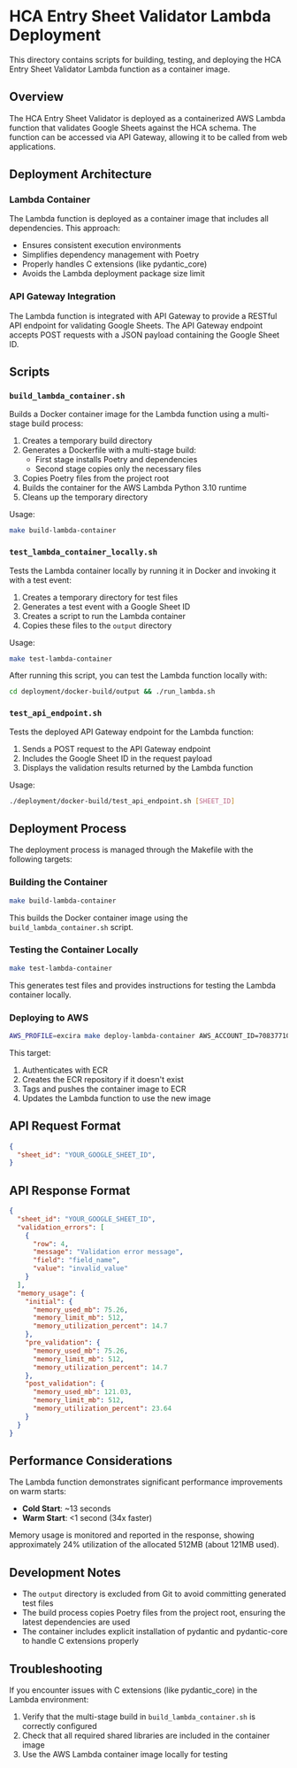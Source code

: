 # HCA Entry Sheet Validator Lambda Deployment

This directory contains scripts for building, testing, and deploying the HCA Entry Sheet Validator Lambda function as a container image.

## Overview

The HCA Entry Sheet Validator is deployed as a containerized AWS Lambda function that validates Google Sheets against the HCA schema. The function can be accessed via API Gateway, allowing it to be called from web applications.

## Deployment Architecture

### Lambda Container

The Lambda function is deployed as a container image that includes all dependencies. This approach:
- Ensures consistent execution environments
- Simplifies dependency management with Poetry
- Properly handles C extensions (like pydantic_core)
- Avoids the Lambda deployment package size limit

### API Gateway Integration

The Lambda function is integrated with API Gateway to provide a RESTful API endpoint for validating Google Sheets. The API Gateway endpoint accepts POST requests with a JSON payload containing the Google Sheet ID.

## Scripts

### `build_lambda_container.sh`

Builds a Docker container image for the Lambda function using a multi-stage build process:

1. Creates a temporary build directory
2. Generates a Dockerfile with a multi-stage build:
   - First stage installs Poetry and dependencies
   - Second stage copies only the necessary files
3. Copies Poetry files from the project root
4. Builds the container for the AWS Lambda Python 3.10 runtime
5. Cleans up the temporary directory

Usage:
```bash
make build-lambda-container
```

### `test_lambda_container_locally.sh`

Tests the Lambda container locally by running it in Docker and invoking it with a test event:

1. Creates a temporary directory for test files
2. Generates a test event with a Google Sheet ID
3. Creates a script to run the Lambda container
4. Copies these files to the `output` directory

Usage:
```bash
make test-lambda-container
```

After running this script, you can test the Lambda function locally with:
```bash
cd deployment/docker-build/output && ./run_lambda.sh
```

### `test_api_endpoint.sh`

Tests the deployed API Gateway endpoint for the Lambda function:

1. Sends a POST request to the API Gateway endpoint
2. Includes the Google Sheet ID in the request payload
3. Displays the validation results returned by the Lambda function

Usage:
```bash
./deployment/docker-build/test_api_endpoint.sh [SHEET_ID]
```



## Deployment Process

The deployment process is managed through the Makefile with the following targets:

### Building the Container

```bash
make build-lambda-container
```

This builds the Docker container image using the `build_lambda_container.sh` script.

### Testing the Container Locally

```bash
make test-lambda-container
```

This generates test files and provides instructions for testing the Lambda container locally.

### Deploying to AWS

```bash
AWS_PROFILE=excira make deploy-lambda-container AWS_ACCOUNT_ID=708377107803 AWS_REGION=us-east-1 LAMBDA_ROLE=arn:aws:iam::708377107803:role/dev-lambda-entry-sheet-validator-exec-role
```

This target:
1. Authenticates with ECR
2. Creates the ECR repository if it doesn't exist
3. Tags and pushes the container image to ECR
4. Updates the Lambda function to use the new image

## API Request Format

```json
{
  "sheet_id": "YOUR_GOOGLE_SHEET_ID",
}
```

## API Response Format

```json
{
  "sheet_id": "YOUR_GOOGLE_SHEET_ID",
  "validation_errors": [
    {
      "row": 4,
      "message": "Validation error message",
      "field": "field_name",
      "value": "invalid_value"
    }
  ],
  "memory_usage": {
    "initial": {
      "memory_used_mb": 75.26,
      "memory_limit_mb": 512,
      "memory_utilization_percent": 14.7
    },
    "pre_validation": {
      "memory_used_mb": 75.26,
      "memory_limit_mb": 512,
      "memory_utilization_percent": 14.7
    },
    "post_validation": {
      "memory_used_mb": 121.03,
      "memory_limit_mb": 512,
      "memory_utilization_percent": 23.64
    }
  }
}
```

## Performance Considerations

The Lambda function demonstrates significant performance improvements on warm starts:

- **Cold Start**: ~13 seconds
- **Warm Start**: <1 second (34x faster)

Memory usage is monitored and reported in the response, showing approximately 24% utilization of the allocated 512MB (about 121MB used).

## Development Notes

- The `output` directory is excluded from Git to avoid committing generated test files
- The build process copies Poetry files from the project root, ensuring the latest dependencies are used
- The container includes explicit installation of pydantic and pydantic-core to handle C extensions properly

## Troubleshooting

If you encounter issues with C extensions (like pydantic_core) in the Lambda environment:

1. Verify that the multi-stage build in `build_lambda_container.sh` is correctly configured
2. Check that all required shared libraries are included in the container image
3. Use the AWS Lambda container image locally for testing
